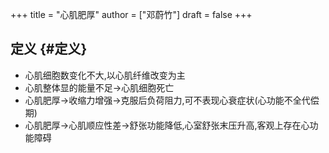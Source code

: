 +++
title = "心肌肥厚"
author = ["邓蔚竹"]
draft = false
+++

## 定义 {#定义}

-   心肌细胞数变化不大,以心肌纤维改变为主
-   心肌整体显的能量不足->心肌细胞死亡
-   心肌肥厚->收缩力增强->克服后负荷阻力,可不表现心衰症状(心功能不全代偿期)
-   心肌肥厚->心肌顺应性差->舒张功能降低,心室舒张末压升高,客观上存在心功能障碍